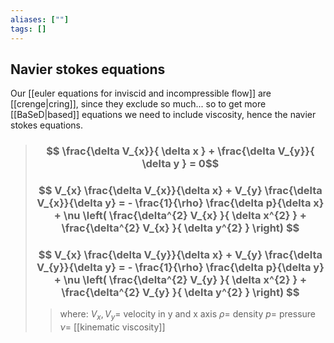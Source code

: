 ```yaml
---
aliases: [""]
tags: []
---
```


## Navier stokes equations
Our [[euler equations for inviscid and incompressible flow]] are [[crenge|cring]], since they exclude so much... so to get more [[BaSeD|based]] equations we need to include viscosity, hence the navier stokes equations.

> ### $$ \frac{\delta V_{x}}{ \delta x } + \frac{\delta V_{y}}{ \delta y } = 0$$
> ### $$ V_{x} \frac{\delta V_{x}}{\delta x} + V_{y} \frac{\delta V_{x}}{\delta y}  = - \frac{1}{\rho} \frac{\delta p}{\delta x} + \nu \left( \frac{\delta^{2} V_{x} }{ \delta x^{2} } + \frac{\delta^{2} V_{x} }{ \delta y^{2} } \right)  $$  
> ### $$ V_{x} \frac{\delta V_{y}}{\delta x} + V_{y} \frac{\delta V_{y}}{\delta y}  = - \frac{1}{\rho} \frac{\delta p}{\delta y} + \nu \left( \frac{\delta^{2} V_{y} }{ \delta x^{2} } + \frac{\delta^{2} V_{y} }{ \delta y^{2} } \right)  $$  
>> where:
>> $V_{x},V_{y}=$ velocity in y and x axis
>> $\rho=$ density 
>> $p=$ pressure
>> $\nu=$ [[kinematic viscosity]]
